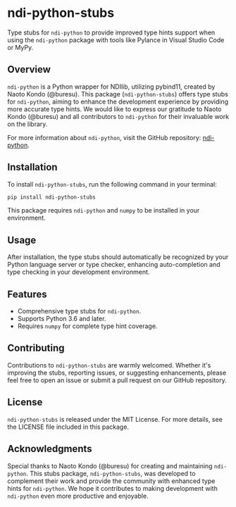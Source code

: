 # ndi-python-stubs

Type stubs for `ndi-python` to provide improved type hints support when using the `ndi-python` package with tools like Pylance in Visual Studio Code or MyPy.

## Overview

`ndi-python` is a Python wrapper for NDIlib, utilizing pybind11, created by Naoto Kondo (@buresu). This package (`ndi-python-stubs`) offers type stubs for `ndi-python`, aiming to enhance the development experience by providing more accurate type hints. We would like to express our gratitude to Naoto Kondo (@buresu) and all contributors to `ndi-python` for their invaluable work on the library.

For more information about `ndi-python`, visit the GitHub repository: [ndi-python](https://github.com/buresu/ndi-python).

## Installation

To install `ndi-python-stubs`, run the following command in your terminal:

```bash
pip install ndi-python-stubs
```

This package requires `ndi-python` and `numpy` to be installed in your environment.

## Usage

After installation, the type stubs should automatically be recognized by your Python language server or type checker, enhancing auto-completion and type checking in your development environment.

## Features

- Comprehensive type stubs for `ndi-python`.
- Supports Python 3.6 and later.
- Requires `numpy` for complete type hint coverage.

## Contributing

Contributions to `ndi-python-stubs` are warmly welcomed. Whether it's improving the stubs, reporting issues, or suggesting enhancements, please feel free to open an issue or submit a pull request on our GitHub repository.

## License

`ndi-python-stubs` is released under the MIT License. For more details, see the LICENSE file included in this package.

## Acknowledgments

Special thanks to Naoto Kondo (@buresu) for creating and maintaining `ndi-python`. This stubs package, `ndi-python-stubs`, was developed to complement their work and provide the community with enhanced type hints for `ndi-python`. We hope it contributes to making development with `ndi-python` even more productive and enjoyable.

